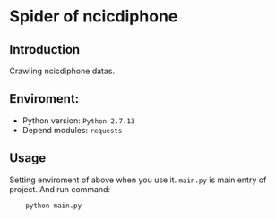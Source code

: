 # Spider of ncicdiphone

## Introduction

Crawling ncicdiphone datas.

## Enviroment:

* Python version: `Python 2.7.13`
* Depend modules: `requests`

## Usage

Setting enviroment of above when you use it. `main.py` is main entry of project. And run command:

```
    python main.py
```